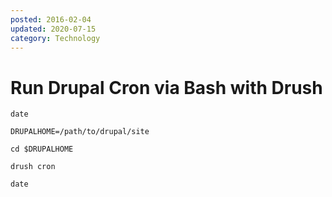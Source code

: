 ```yaml
---
posted: 2016-02-04
updated: 2020-07-15
category: Technology
---
```


# Run Drupal Cron via Bash with Drush

```
date

DRUPALHOME=/path/to/drupal/site

cd $DRUPALHOME

drush cron

date
```

